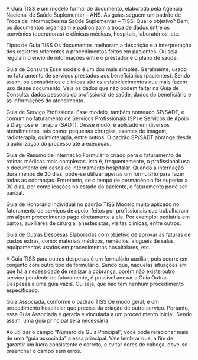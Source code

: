A Guia TISS é um modelo formal de documento, elaborada pela Agência Nacional de Saúde Suplementar – ANS. As guias seguem um padrão de Troca de Informações na Saúde Suplementar – TISS. Qual o objetivo? Bem, os documentos organizam e padronizam a troca de dados entre os convênios (operadoras) e clínicas médicas, hospitais, laboratórios, etc.

Tipos de Guia TISS
Os documentos melhoram a descrição e a interpretação dos registros referentes a procedimentos feitos em pacientes. Ou seja, regulam o envio de informações entre o prestador e o plano de saúde.

Guia de Consulta
Esse modelo é um dos mais simples. Geralmente, usado no faturamento de serviços prestados aos beneficiários (pacientes). Sendo assim, os consultórios e clínicas são os estabelecimentos que mais fazem uso desse documento. Veja os dados que não podem faltar na Guia de Consulta: dados pessoais do profissional de saúde, dados do beneficiário e as informações do atendimento.

Guia de Serviço Profissional
Esse modelo, também nomeado SP/SADT, é comum no faturamento de Serviços Profissionais (SP) e Serviços de Apoio à Diagnose e Terapia (SADT). Desse modo, é aplicado em diversos atendimentos, tais como: pequenas cirurgias, exames de imagem, radioterapia, quimioterapia, entre outros. O padrão SP/SADT abrange desde a autorização do processo até a execução.

Guia de Resumo de Internação
Formulário criado para o faturamento de rotinas médicas mais complexas. Isto é, frequentemente, o profissional usa o documento em casos de internamento hospitalar. Quando a internação dura menos de 30 dias, pode-se utilizar apenas um formulário para fazer todas as cobranças. Entretanto, se o tempo de permanência for superior a 30 dias, por complicações no estado do paciente, o faturamento pode ser parcial.

Guia de Honorário Individual no padrão TISS
Modelo muito aplicado no faturamento de serviços de apoio, feitos por profissionais que trabalharam em algum procedimento pago diretamente a ele. Por exemplo: pediatria em partos, auxiliares de cirurgia, anestesistas, visitas clínicas, entre outros.

Guia de Outras Despesas
Elaboradas com objetivo de aprovar as faturas de custos extras, como: materiais médicos, remédios, aluguéis de salas, equipamentos usados em procedimentos hospitalares, etc.

A Guia TISS para outras despesas é um formulário auxiliar, pois ocorre em conjunto com outro tipo de formulário. Sendo que, naquelas situações em que há a necessidade de realizar a cobrança, porém não existe outro serviço pendente de faturamento, é possível anexar a Guia Outras Despesas a uma guia vazia. Ou seja, que não tem nenhum procedimento especificado.

Guia Associada, conforme o padrão TISS
De modo geral, é um procedimento hospitalar que precisa da criação de outro serviço. Portanto, essa Guia Associada é gerada e vinculada a um procedimento inicial. Sendo assim, uma guia principal será necessária.

Ao utilizar o campo “Número de Guia Principal”, você pode relacionar mais de uma “guia associada” a essa principal. Vale lembrar que, a fim de garantir um lucro consistente e correto, e evitar dores de cabeça, deve-se preencher o campo sem erros.